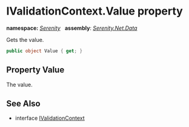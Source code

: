 # IValidationContext.Value property
**namespace:** *[Serenity](../../README.md#serenity-namespace)*   **assembly**: *[Serenity.Net.Data](../../README.md)*

Gets the value.

```csharp
public object Value { get; }
```

## Property Value

The value.

## See Also

* interface [IValidationContext](../IValidationContext.md)
